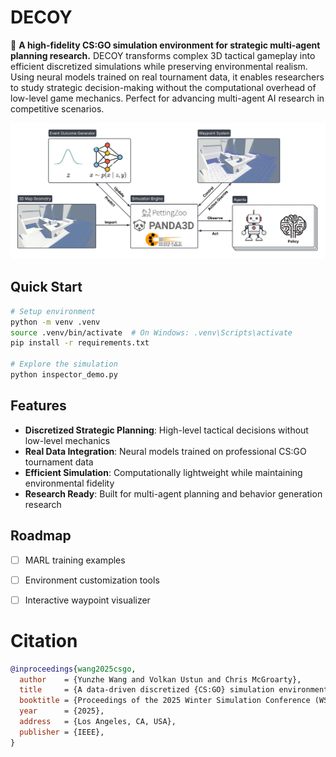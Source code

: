 # DECOY

🎯 **A high-fidelity CS:GO simulation environment for strategic multi-agent planning research.** DECOY transforms complex 3D tactical gameplay into efficient discretized simulations while preserving environmental realism. Using neural models trained on real tournament data, it enables researchers to study strategic decision-making without the computational overhead of low-level game mechanics. Perfect for advancing multi-agent AI research in competitive scenarios.

![DECOY Framework](imgs/framework_diagram.jpg)

## Quick Start

```bash
# Setup environment
python -m venv .venv
source .venv/bin/activate  # On Windows: .venv\Scripts\activate
pip install -r requirements.txt

# Explore the simulation
python inspector_demo.py
```

## Features

- **Discretized Strategic Planning**: High-level tactical decisions without low-level mechanics
- **Real Data Integration**: Neural models trained on professional CS:GO tournament data  
- **Efficient Simulation**: Computationally lightweight while maintaining environmental fidelity
- **Research Ready**: Built for multi-agent planning and behavior generation research

## Roadmap

- [ ] MARL training examples
- [ ] Environment customization tools
- [ ] Interactive waypoint visualizer


# Citation

```bib
@inproceedings{wang2025csgo,
  author    = {Yunzhe Wang and Volkan Ustun and Chris McGroarty},
  title     = {A data-driven discretized {CS:GO} simulation environment to facilitate strategic multi-agent planning research},
  booktitle = {Proceedings of the 2025 Winter Simulation Conference (WSC)},
  year      = {2025},
  address   = {Los Angeles, CA, USA},
  publisher = {IEEE},
}
```